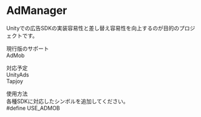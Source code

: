 # AdManager

Unityでの広告SDKの実装容易性と差し替え容易性を向上するのが目的のプロジェクトです。

現行版のサポート<br>
AdMob<br>

対応予定<br>
UnityAds<br>
Tapjoy<br>

使用方法<br>
各種SDKに対応したシンボルを追加してください。<br>
#define USE_ADMOB<br>
